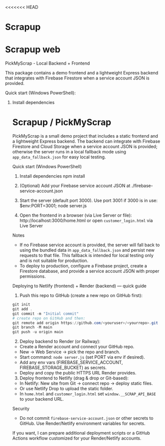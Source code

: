 <<<<<<< HEAD
# Scrapup
Scrapup web 
=======
PickMyScrap - Local Backend + Frontend

This package contains a demo frontend and a lightweight Express backend that
integrates with Firebase Firestore when a service account JSON is provided.

Quick start (Windows PowerShell):

1. Install dependencies
   # Scrapup / PickMyScrap

   PickMyScrap is a small demo project that includes a static frontend and a
   lightweight Express backend. The backend can integrate with Firebase Firestore
   and Cloud Storage when a service account JSON is provided; otherwise the
   server runs in a local fallback mode using `app_data_fallback.json` for easy
   local testing.

   Quick start (Windows PowerShell)

   1. Install dependencies
      npm install

   2. (Optional) Add your Firebase service account JSON at
      ./firebase-service-account.json

   3. Start the server (default port 3000). Use port 3001 if 3000 is in use:
      $env:PORT=3001; node server.js

   4. Open the frontend in a browser (via Live Server or file):
   http://localhost:3000/home.html or open `customer_login.html` via Live Server

   Notes
   - If no Firebase service account is provided, the server will fall back to using
     the bundled data in `app_data_fallback.json` and persist new requests to that
     file. This fallback is intended for local testing only and is not suitable
     for production.
   - To deploy to production, configure a Firebase project, create a Firestore
     database, and provide a service account JSON with proper permissions.

   Deploying to Netlify (frontend) + Render (backend) — quick guide

   1) Push this repo to GitHub (create a new repo on GitHub first):

   ```powershell
   git init
   git add .
   git commit -m "Initial commit"
   # create repo on GitHub and then:
   git remote add origin https://github.com/<youruser>/<yourrepo>.git
   git branch -M main
   git push -u origin main
   ```

   2) Deploy backend to Render (or Railway):
    - Create a Render account and connect your GitHub repo.
    - New → Web Service → pick the repo and branch.
    - Start command: `node server.js` (set PORT via env if desired).
    - Add any env vars (FIREBASE_SERVICE_ACCOUNT, FIREBASE_STORAGE_BUCKET) as secrets.
    - Deploy and copy the public HTTPS URL Render provides.

   3) Deploy frontend to Netlify (drag & drop or Git-based):
    - In Netlify: New site from Git → connect repo → deploy static files.
    - Or use Netlify Drop to upload the static folder.
   - In `home.html` and `customer_login.html` set `window.__SCRAP_API_BASE` to your backend URL.

   Security
   - Do not commit `firebase-service-account.json` or other secrets to GitHub. Use
     Render/Netlify environment variables for secrets.

   If you want, I can prepare additional deployment scripts or a GitHub Actions
   workflow customized for your Render/Netlify accounts.
